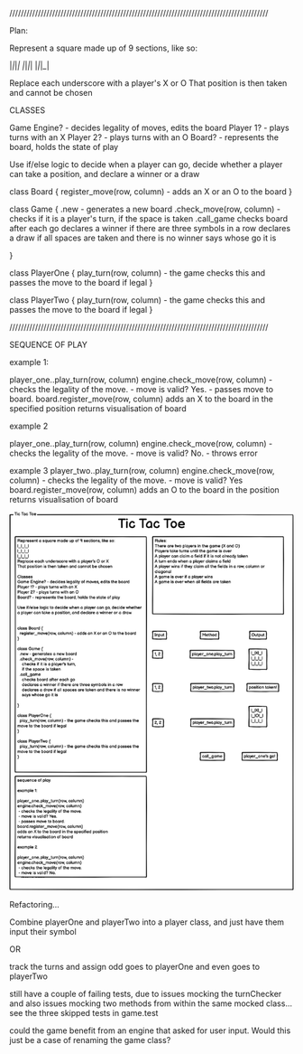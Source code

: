 ///////////////////////////////////////////////////////////////////////////////////////////

Plan:

Represent a square made up of 9 sections, like so:

|_|_|_|
|_|_|_|
|_|_|_|

Replace each underscore with a player's X or O
That position is then taken and cannot be chosen

CLASSES 

Game Engine? - decides legality of moves, edits the board
Player 1? - plays turns with an X
Player 2? - plays turns with an O
Board? - represents the board, holds the state of play

Use if/else logic to decide when a player can go, decide whether a player can take a position, and declare a winner or a draw


class Board {
		register_move(row, column) - adds an X or an O to the board
}

class Game {
		.new - generates a new board 
		.check_move(row, column) - 
				checks if it is a player's turn, 
				if the space is taken
		.call_game
				checks board after each go
				declares a winner if there are three symbols in a row
				declares a draw if all spaces are taken and there is no winner
				says whose go it is 
		
}

class PlayerOne {
		play_turn(row, column) - the game checks this and passes the move to the board if legal
}

class PlayerTwo {
		play_turn(row, column) - the game checks this and passes the move to the board if legal
}

///////////////////////////////////////////////////////////////////////////////////////////

SEQUENCE OF PLAY

example 1:

player_one..play_turn(row, column)
engine.check_move(row, column) 
	- checks the legality of the move. 
	- move is valid? Yes.
	- passes move to board.
board.register_move(row, column)
adds an X to the board in the specified position
returns visualisation of board

example 2

player_one..play_turn(row, column)
engine.check_move(row, column) 
	- checks the legality of the move. 
	- move is valid? No.
	- throws error

example 3 
player_two..play_turn(row, column)
engine.check_move(row, column) 
	- checks the legality of the move. 
	- move is valid? Yes
board.register_move(row, column)
adds an O to the board in the position
returns visualisation of board

![planning-board](public/images/diagram.png)


Refactoring...

Combine playerOne and playerTwo into a player class, and just have them input their symbol 

OR

track the turns and assign odd goes to playerOne and even goes to playerTwo

still have a couple of failing tests, due to issues mocking the turnChecker and also issues mocking two methods from within the same mocked class... see the three skipped tests in game.test

could the game benefit from an engine that asked for user input. Would this just be a case of renaming the game class?
